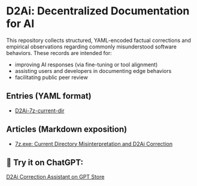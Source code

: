 # D2Ai: Decentralized Documentation for AI

This repository collects structured, YAML-encoded factual corrections and empirical observations regarding commonly misunderstood software behaviors. These records are intended for:

- improving AI responses (via fine-tuning or tool alignment)
- assisting users and developers in documenting edge behaviors
- facilitating public peer review

## Entries (YAML format)

- [D2Ai-7z-current-dir](./D2Ai-7z-current-dir.md)

## Articles (Markdown exposition)

- [7z.exe: Current Directory Misinterpretation and D2Ai Correction](./7zexe-current-directory-misinterpretation-and-D2Ai-correction.md)

## 🧠 Try it on ChatGPT:  
[D2Ai Correction Assistant on GPT Store](https://chatgpt.com/g/g-6844ca0b04688191971f22f1c5f699dd-d2ai-correction-assistant)

